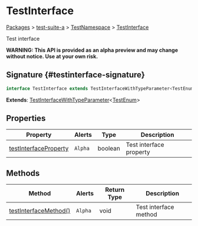 # TestInterface

[Packages](/) &gt; [test-suite-a](/test-suite-a/) &gt; [TestNamespace](/test-suite-a/testnamespace-namespace/) &gt; [TestInterface](/test-suite-a/testnamespace-namespace/testinterface-interface/)

Test interface

**WARNING: This API is provided as an alpha preview and may change without notice. Use at your own risk.**

## Signature {#testinterface-signature}

```typescript
interface TestInterface extends TestInterfaceWithTypeParameter<TestEnum>
```

**Extends**: [TestInterfaceWithTypeParameter](/test-suite-a/testinterfacewithtypeparameter-interface/)&lt;[TestEnum](/test-suite-a/testnamespace-namespace/testenum-enum/)&gt;

## Properties

| Property | Alerts | Type | Description |
| --- | --- | --- | --- |
| [testInterfaceProperty](/test-suite-a/testnamespace-namespace/testinterface-interface/testinterfaceproperty-propertysignature) | `Alpha` | boolean | Test interface property |

## Methods

| Method | Alerts | Return Type | Description |
| --- | --- | --- | --- |
| [testInterfaceMethod()](/test-suite-a/testnamespace-namespace/testinterface-interface/testinterfacemethod-methodsignature) | `Alpha` | void | Test interface method |
